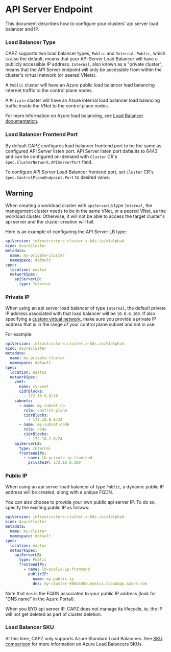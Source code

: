 # API Server Endpoint

This document describes how to configure your clusters' api server load balancer and IP.

### Load Balancer Type

CAPZ supports two load balancer types, `Public` and `Internal`. `Public`, which is also the default, means that your API Server Load Balancer will have a publicly accessible IP address.
`Internal`, also known as a "private cluster", means that the API Server endpoint will only be accessible from within the cluster's virtual network (or peered VNets).

A `Public` cluster will have an Azure public load balancer load balancing internet traffic to the control plane nodes.

A `Private` cluster will have an Azure internal load balancer load balancing traffic inside the VNet to the control plane nodes.

For more information on Azure load balancing, see [Load Balancer documentation](https://docs.microsoft.com/en-us/azure/load-balancer/load-balancer-overview).

### Load Balancer Frontend Port

By default CAPZ configures load balancer frontend port to be the same as configured API Server listen port. API Server listen port defaults to 6443 and can be configured on-demand with `Cluster` CR's `Spec.ClusterNetwork.APIServerPort` field.

To configure API Server Load Balancer frontend port, set `Cluster` CR's `Spec.ControlPlaneEndpoint.Port` to desired value.

<aside class="note warning">

<h1> Warning </h1>

When creating a workload cluster with `apiServerLB` type `Internal`, the management cluster needs to be in the same VNet, or a peered VNet, as the workload cluster. Otherwise, it will not be able to access the target cluster's api server and the cluster creation will fail.  

</aside>

Here is an example of configuring the API Server LB type:

```yaml
apiVersion: infrastructure.cluster.x-k8s.io/v1alpha4
kind: AzureCluster
metadata:
  name: my-private-cluster
  namespace: default
spec:
  location: eastus
  networkSpec:
    apiServerLB:
      type: Internal
```

### Private IP

When using an api server load balancer of type `Internal`, the default private IP address associated with that load balancer will be `10.0.0.100`.
If also specifying a [custom virtual network](./custom-vnet.md), make sure you provide a private IP address that is in the range of your control plane subnet and not in use.

For example:

```yaml
apiVersion: infrastructure.cluster.x-k8s.io/v1alpha4
kind: AzureCluster
metadata:
  name: my-private-cluster
  namespace: default
spec:
  location: eastus
  networkSpec:
    vnet:
      name: my-vnet
      cidrBlocks: 
        - 172.16.0.0/16
    subnets:
      - name: my-subnet-cp
        role: control-plane
        cidrBlocks: 
          - 172.16.0.0/24
      - name: my-subnet-node
        role: node
        cidrBlocks: 
          - 172.16.2.0/24
    apiServerLB:
      type: Internal
      frontendIPs:
        - name: lb-private-ip-frontend
          privateIP: 172.16.0.100
```

### Public IP

When using an api server load balancer of type `Public`, a dynamic public IP address will be created, along with a unique FQDN.

You can also choose to provide your own public api server IP. To do so, specify the existing public IP as follows:

````yaml
apiVersion: infrastructure.cluster.x-k8s.io/v1alpha4
kind: AzureCluster
metadata:
  name: my-cluster
  namespace: default
spec:
  location: eastus
  networkSpec:
    apiServerLB:
      type: Public
      frontendIPs:
        - name: lb-public-ip-frontend
          publicIP:
            name: my-public-ip
            dns: my-cluster-986b4408.eastus.cloudapp.azure.com
````

Note that `dns` is the FQDN associated to your public IP address (look for "DNS name" in the Azure Portal).

When you BYO api server IP, CAPZ does not manage its lifecycle, ie. the IP will not get deleted as part of cluster deletion.

### Load Balancer SKU

At this time, CAPZ only supports Azure Standard Load Balancers. See [SKU comparison](https://docs.microsoft.com/en-us/azure/load-balancer/skus#skus) for more information on Azure Load Balancers SKUs.
